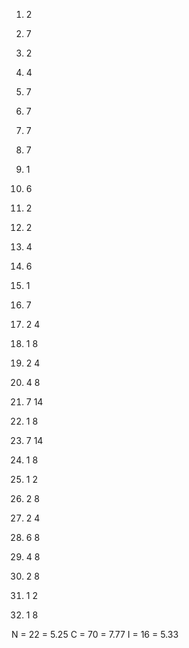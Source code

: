 1. 	2
2. 	7
3. 	2
4. 	4
5. 	7
6. 	7
7. 	7
8. 	7
9. 	1
10.	6
11.	2
12.	2
13.	4
14.	6
15.	1
16.	7

1. 	2	4
2.	1	8
3.	2	4
4.	4	8
5.	7	14
6.	1	8
7.	7	14
8.	1	8
9.	1	2
10.	2	8
11.	2	4
12.	6	8
13.	4	8
14.	2	8
15.	1	2
16.	1	8

N = 22 = 5.25
C = 70 = 7.77
I = 16 = 5.33

